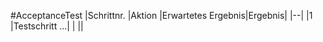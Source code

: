 #AcceptanceTest
|Schrittnr.              |Aktion         |Erwartetes Ergebnis|Ergebnis|
|--|
|1  |Testschritt ...|  | ||
